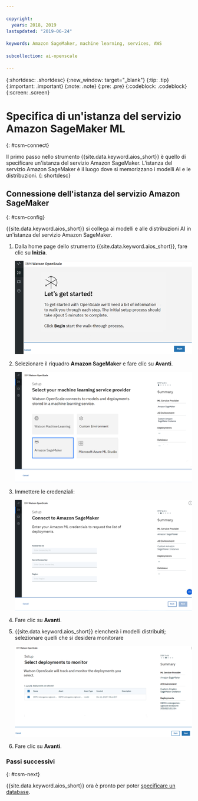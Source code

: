```yaml
---

copyright:
  years: 2018, 2019
lastupdated: "2019-06-24"

keywords: Amazon SageMaker, machine learning, services, AWS

subcollection: ai-openscale

---
```


{:shortdesc: .shortdesc}
{:new_window: target="_blank"}
{:tip: .tip}
{:important: .important}
{:note: .note}
{:pre: .pre}
{:codeblock: .codeblock}
{:screen: .screen}

# Specifica di un'istanza del servizio Amazon SageMaker ML
{: #csm-connect}

Il primo passo nello strumento {{site.data.keyword.aios_short}} è quello di specificare un'istanza del servizio Amazon SageMaker. L'istanza del servizio Amazon SageMaker è il luogo dove si memorizzano i modelli AI e le distribuzioni.
{: shortdesc}

## Connessione dell'istanza del servizio Amazon SageMaker
{: #csm-config}

{{site.data.keyword.aios_short}} si collega ai modelli e alle distribuzioni AI in un'istanza del servizio Amazon SageMaker.

1.  Dalla home page dello strumento {{site.data.keyword.aios_short}}, fare clic su **Inizia**.

    ![Home page](images/gs-config-start.png)

1.  Selezionare il riquadro **Amazon SageMaker** e fare clic su **Avanti**.

    ![Selezionare il servizio Amazon SageMaker ](images/connect-sage.png)

1.  Immettere le credenziali:

    ![Immettere le credenziali del servizio Amazon SageMaker](images/connect-sage-cred.png)

1.  Fare clic su **Avanti**.

1.  {{site.data.keyword.aios_short}} elencherà i modelli distribuiti; selezionare quelli che si desidera monitorare

    ![Selezionare i modelli Amazon SageMaker distribuiti](images/connect-sage-deploys.png)

1.  Fare clic su **Avanti**.

### Passi successivi
{: #csm-next}

{{site.data.keyword.aios_short}} ora è pronto per poter  [specificare un database](/docs/services/ai-openscale?topic=ai-openscale-connect-db).
